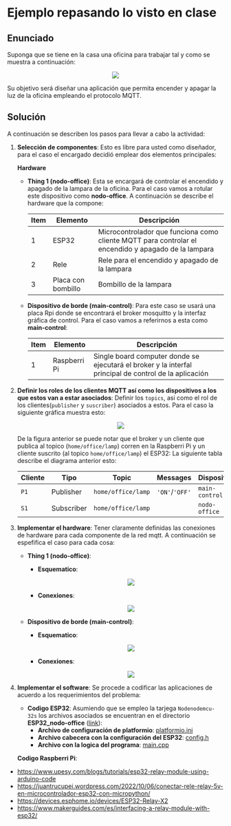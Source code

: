 # Ejemplo repasando lo visto en clase

## Enunciado

Suponga que se tiene en la casa una oficina para trabajar tal y como se muestra a continuación:

<p align = "center">
<img src = "home_office.png">
</p>

Su objetivo será diseñar una aplicación que permita encender y apagar la luz de la oficina empleando el protocolo MQTT. 

## Solución

A continuación se describen los pasos para llevar a cabo la actividad:

1. **Selección de componentes**: Esto es libre para usted como diseñador, para el caso el encargado decidió emplear dos elementos principales:
   
   **Hardware**

   * **Thing 1 (nodo-office)**: Esta se encargará de controlar el encendido y apagado de la lampara de la oficina. Para el caso vamos a rotular este dispositivo como **nodo-office**. A continuación se describe el hardware que la compone:

      |Item|Elemento|Descripción|
      |---|---|---|
      |1|ESP32|Microcontrolador que funciona como cliente MQTT para controlar el encendido y apagado de la lampara|
      |2|Rele|Rele para el encendido y apagado de la lampara|
      |3|Placa con bombillo|Bombillo de la lampara|

   * **Dispositivo de borde (main-control)**: Para este caso se usará una placa Rpi donde se encontrará el broker mosquitto y la interfaz gráfica de control. Para el caso vamos a referirnos a esta como **main-control**:
  
      |Item|Elemento|Descripción|
      |---|---|---|
      |1|Raspberri Pi|Single board computer donde se ejecutará el broker y la interfal principal de control de la aplicación|


2. **Definir los roles de los clientes MQTT así como los dispositivos a los que estos van a estar asociados**: Definir los `topics`, asi como el rol de los clientes(`publisher` y `suscriber`) asociados a estos. Para el caso la siguiente gráfica muestra esto:
   
   <p align = "center">
   <img src = "red_mqtt.png">
    </p>

   De la figura anterior se puede notar que el broker y un cliente que publica al topico (`home/office/lamp`) corren en la Raspberri Pi y un cliente suscrito (al topico `home/office/lamp`) el ESP32: La siguiente tabla describe el diagrama anterior esto:

   |Cliente|Tipo|Topic|Messages|Dispositivo |
   |---|---|---|---|---|
   |`P1`|Publisher|`home/office/lamp`|	`'ON'`/`'OFF'`|`main-control`|
   |`S1`|Subscriber|`home/office/lamp`||`nodo-office`|

3. **Implementar el hardware**: Tener claramente definidas las conexiones de hardware para cada componente de la red mqtt. A continuación se espefifica el caso para cada cosa:
   
   *  **Thing 1 (nodo-office)**: 
   
      * **Esquematico**:
         
        <p align = "center">
        <img src = "ESP32_nodo-office_sch.png">
        </p>

      * **Conexiones**:
        
        <p align = "center">
        <img src = "ESP32_nodo-office_bb.png">
        </p>


    *  **Dispositivo de borde (main-control)**: 
   
       * **Esquematico**:
         
         <p align = "center">
         <img src = "rPi_main-control_sch.png">
         </p>

       * **Conexiones**:
        
         <p align = "center">
         <img src = "rPi_main-control_bb.png">
         </p>

4. **Implementar el software**: Se procede a codificar las aplicaciones de acuerdo a los requerimientos del problema:

   * **Codigo ESP32**: Asumiendo que se empleo la tarjega `Nodenodemcu-32s` los archivos asociados se encuentran en el directorio **ESP32_nodo-office** ([link](ESP32_nodo-office/)):
      * **Archivo de configuración de platformio**: [platformio.ini](ESP32_nodo-office/platformio.ini)
      * **Archivo cabecera con la configuración del ESP32**: [config.h](ESP32_nodo-office/src/config.h)
      * **Archivo con la logica del programa**: [main.cpp](ESP32_nodo-office/src/main.cpp)   

   **Codigo Raspberri Pi**:
   


   
* https://www.upesy.com/blogs/tutorials/esp32-relay-module-using-arduino-code
* https://juantrucupei.wordpress.com/2022/10/06/conectar-rele-relay-5v-en-microcontrolador-esp32-con-micropython/
* https://devices.esphome.io/devices/ESP32-Relay-X2
* https://www.makerguides.com/es/interfacing-a-relay-module-with-esp32/
